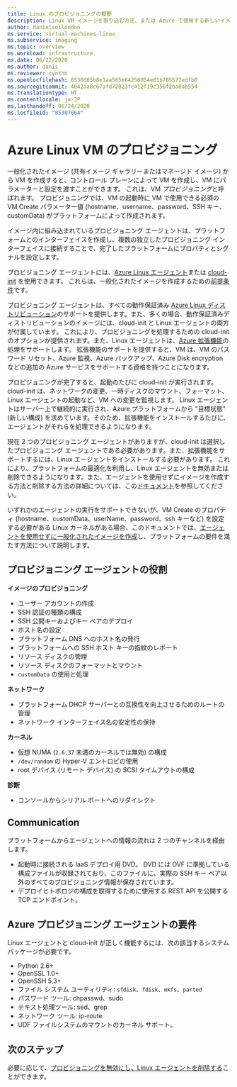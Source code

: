 ```yaml
---
title: Linux のプロビジョニングの概要
description: Linux VM イメージを取り込む方法、または Azure で使用する新しいイメージを作成する方法の概要です。
author: danielsollondon
ms.service: virtual-machines-linux
ms.subservice: imaging
ms.topic: overview
ms.workload: infrastructure
ms.date: 06/22/2020
ms.author: danis
ms.reviewer: cynthn
ms.openlocfilehash: 6530d05b8e1aa565e64256054e81b785572edfb0
ms.sourcegitcommit: 4042aa8c67afd72823fc412f19c356f2ba0ab554
ms.translationtype: HT
ms.contentlocale: ja-JP
ms.lasthandoff: 06/24/2020
ms.locfileid: "85307064"
---
```

# <a name="azure-linux-vm-provisioning"></a>Azure Linux VM のプロビジョニング
一般化されたイメージ (共有イメージ ギャラリーまたはマネージド イメージ) から VM を作成すると、コントロール プレーンによって VM を作成し、VM にパラメーターと設定を渡すことができます。 これは、VM *プロビジョニング*と呼ばれます。 プロビジョニングでは、VM の起動時に VM で使用できる必須の VM Create パラメーター値 (hostname、username、password、SSH キー、customData) がプラットフォームによって作成されます。 

イメージ内に組み込まれているプロビジョニング エージェントは、プラットフォームとのインターフェイスを作成し、複数の独立したプロビジョニング インターフェイスに接続することで、完了したプラットフォームにプロパティとシグナルを設定します。 

プロビジョニング エージェントには、[Azure Linux エージェント](https://docs.microsoft.com/azure/virtual-machines/extensions/agent-linux)または [cloud-init](https://docs.microsoft.com/azure/virtual-machines/linux/using-cloud-init) を使用できます。 これらは、一般化されたイメージを作成するための[前提条件](create-upload-generic.md)です。

プロビジョニング エージェントは、すべての動作保証済み [Azure Linux ディストリビューション](https://docs.microsoft.com/azure/virtual-machines/linux/endorsed-distros)のサポートを提供します。また、多くの場合、動作保証済みディストリビューションのイメージには、cloud-init と Linux エージェントの両方が付属しています。 これにより、プロビジョニングを処理するための cloud-init のオプションが提供されます。また、Linux エージェントは、[Azure 拡張機能](https://docs.microsoft.com/azure/virtual-machines/extensions/features-windows)の処理をサポートします。 拡張機能のサポートを提供すると、VM は、VM のパスワード リセット、Azure 監視、Azure バックアップ、Azure Disk encryption などの追加の Azure サービスをサポートする資格を持つことになります。

プロビジョニングが完了すると、起動のたびに cloud-init が実行されます。 cloud-init は、ネットワークの変更、一時ディスクのマウント、フォーマット、Linux エージェントの起動など、VM への変更を監視します。 Linux エージェントはサーバー上で継続的に実行され、Azure プラットフォームから "目標状態" (新しい構成) を求めています。そのため、拡張機能をインストールするたびに、エージェントがそれらを処理できるようになります。

現在 2 つのプロビジョニング エージェントがありますが、cloud-init は選択したプロビジョニング エージェントである必要があります。また、拡張機能をサポートするには、Linux エージェントをインストールする必要があります。 これにより、プラットフォームの最適化を利用し、Linux エージェントを無効または削除できるようになります。また、エージェントを使用せずにイメージを作成する方法と削除する方法の詳細については、この[ドキュメント](disable-provisioning.md)を参照してください。

いずれかのエージェントの実行をサポートできないが、VM Create のプロパティ (hostname、customData、userName、password、ssh キーなど) を設定する必要がある Linux カーネルがある場合、このドキュメントでは、[エージェントを使用せずに一般化されたイメージを作成](no-agent.md)し、プラットフォームの要件を満たす方法について説明します。


## <a name="provisioning-agent-responsibilities"></a>プロビジョニング エージェントの役割

**イメージのプロビジョニング**
  
- ユーザー アカウントの作成
- SSH 認証の種類の構成
- SSH 公開キーおよびキー ペアのデプロイ
- ホスト名の設定
- プラットフォーム DNS へのホスト名の発行
- プラットフォームへの SSH ホスト キーの指紋のレポート
- リソース ディスクの管理
- リソース ディスクのフォーマットとマウント
- `customData` の使用と処理
 
**ネットワーク**
  
- プラットフォーム DHCP サーバーとの互換性を向上させるためのルートの管理
- ネットワーク インターフェイス名の安定性の保持

**カーネル**
  
- 仮想 NUMA (`2.6.37` 未満のカーネルでは無効) の構成
- `/dev/random` の Hyper-V エントロピの使用
- root デバイス (リモート デバイス) の SCSI タイムアウトの構成

**診断**
  
- コンソールからシリアル ポートへのリダイレクト

## <a name="communication"></a>Communication
プラットフォームからエージェントへの情報の流れは 2 つのチャンネルを経由します。

- 起動時に接続される IaaS デプロイ用 DVD。 DVD には OVF に準拠している構成ファイルが収録されており、このファイルに、実際の SSH キー ペア以外のすべてのプロビジョニング情報が保存されています。
- デプロイとトポロジの構成を取得するために使用する REST API を公開する TCP エンドポイント。


## <a name="azure-provisioning-agent-requirements"></a>Azure プロビジョニング エージェントの要件
Linux エージェントと cloud-init が正しく機能するには、次の該当するシステム パッケージが必要です。
- Python 2.6+
- OpenSSL 1.0+
- OpenSSH 5.3+
- ファイル システム ユーティリティ: `sfdisk`、`fdisk`、`mkfs`、`parted`
- パスワード ツール: chpasswd、sudo
- テキスト処理ツール: sed、grep
- ネットワーク ツール: ip-route
- UDF ファイルシステムのマウントのカーネル サポート。

## <a name="next-steps"></a>次のステップ

必要に応じて、[プロビジョニングを無効にし、Linux エージェントを削除する](disable-provisioning.md)ことができます。

